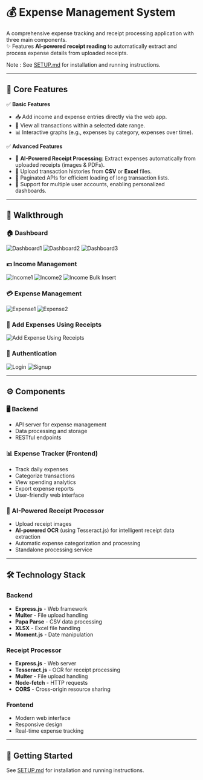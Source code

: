 # 💰 Expense Management System

A comprehensive expense tracking and receipt processing application with three main components.  
✨ Features **AI-powered receipt reading** to automatically extract and process expense details from uploaded receipts.

Note : See [SETUP.md](SETUP.md) for installation and running instructions.

---

## 🚀 **Core Features**

✅ **Basic Features**

-   📥 Add income and expense entries directly via the web app.
-   📅 View all transactions within a selected date range.
-   📊 Interactive graphs (e.g., expenses by category, expenses over time).

✅ **Advanced Features**

-   🧾 **AI-Powered Receipt Processing**: Extract expenses automatically from uploaded receipts (images & PDFs).
-   📂 Upload transaction histories from **CSV** or **Excel** files.
-   📃 Paginated APIs for efficient loading of long transaction lists.
-   👥 Support for multiple user accounts, enabling personalized dashboards.

---

## 🚀 Walkthrough

### 🏠 Dashboard

![Dashboard1](Images/Dashboard1.jpg)
![Dashboard2](Images/Dashboard2.jpg)
![Dashboard3](Images/Dashboard3.jpg)

### 💵 Income Management

![Income1](Images/Income1.jpg)
![Income2](Images/Income2.jpg)
![Income Bulk Insert](Images/Income-Bulk-Insert.jpg)

### 💳 Expense Management

![Expense1](Images/Expense1.jpg)
![Expense2](Images/Expense2.jpg)

### 📄 Add Expenses Using Receipts

![Add Expense Using Receipts](Images/Add-Expense-Using-Receits.jpg)

### 📲 Authentication

![Login](Images/Login.jpg)
![Signup](Images/Signup.jpg)

---

## ⚙️ Components

### 🖥️ Backend

-   API server for expense management
-   Data processing and storage
-   RESTful endpoints

### 📊 Expense Tracker (Frontend)

-   Track daily expenses
-   Categorize transactions
-   View spending analytics
-   Export expense reports
-   User-friendly web interface

### 🤖 AI-Powered Receipt Processor

-   Upload receipt images
-   **AI-powered OCR** (using Tesseract.js) for intelligent receipt data extraction
-   Automatic expense categorization and processing
-   Standalone processing service

---

## 🛠 Technology Stack

### Backend

-   **Express.js** - Web framework
-   **Multer** - File upload handling
-   **Papa Parse** - CSV data processing
-   **XLSX** - Excel file handling
-   **Moment.js** - Date manipulation

### Receipt Processor

-   **Express.js** - Web server
-   **Tesseract.js** - OCR for receipt processing
-   **Multer** - File upload handling
-   **Node-fetch** - HTTP requests
-   **CORS** - Cross-origin resource sharing

### Frontend

-   Modern web interface
-   Responsive design
-   Real-time expense tracking

---

## 🚀 Getting Started

See [SETUP.md](SETUP.md) for installation and running instructions.
